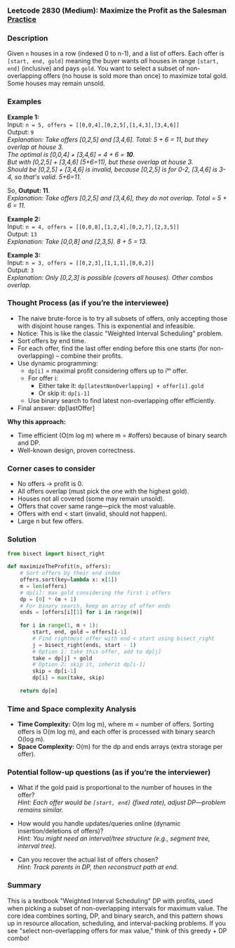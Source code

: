 ### Leetcode 2830 (Medium): Maximize the Profit as the Salesman [Practice](https://leetcode.com/problems/maximize-the-profit-as-the-salesman)

### Description  
Given `n` houses in a row (indexed 0 to n-1), and a list of offers. Each offer is `[start, end, gold]` meaning the buyer wants *all* houses in range `[start, end]` (inclusive) and pays `gold`. You want to select a subset of non-overlapping offers (no house is sold more than once) to maximize total gold. Some houses may remain unsold.

### Examples  

**Example 1:**  
Input: `n = 5, offers = [[0,0,4],[0,2,5],[1,4,3],[3,4,6]]`  
Output: `9`  
*Explanation: Take offers [0,2,5] and [3,4,6]. Total: 5 + 6 = 11, but they overlap at house 3.  
The optimal is [0,0,4] + [3,4,6] = 4 + 6 = **10**.  
But with [0,2,5] + [3,4,6] (5+6=11), but these overlap at house 3.  
Should be [0,2,5] + [3,4,6] is invalid, because [0,2,5] is for 0-2, [3,4,6] is 3-4, so that's valid. 5+6=11.*

So, **Output: 11**.  
*Explanation: Take offers [0,2,5] and [3,4,6], they do not overlap. Total = 5 + 6 = 11.*

**Example 2:**  
Input: `n = 4, offers = [[0,0,8],[1,2,4],[0,2,7],[2,3,5]]`  
Output: `13`  
*Explanation: Take [0,0,8] and [2,3,5]. 8 + 5 = 13.*

**Example 3:**  
Input: `n = 3, offers = [[0,2,3],[1,1,1],[0,0,2]]`  
Output: `3`  
*Explanation: Only [0,2,3] is possible (covers all houses). Other combos overlap.*

### Thought Process (as if you’re the interviewee)  
- The naive brute-force is to try all subsets of offers, only accepting those with disjoint house ranges. This is exponential and infeasible.
- Notice: This is like the classic "Weighted Interval Scheduling" problem.
- Sort offers by end time.  
- For each offer, find the last offer ending before this one starts (for non-overlapping) – combine their profits.
- Use dynamic programming:
  - `dp[i]` = maximal profit considering offers up to iᵗʰ offer.
  - For offer i:  
      - Either take it: `dp[latestNonOverlapping] + offer[i].gold`
      - Or skip it: `dp[i-1]`
  - Use binary search to find latest non-overlapping offer efficiently.
- Final answer: dp[lastOffer]

**Why this approach:**
- Time efficient (O(m log m) where m = #offers) because of binary search and DP.
- Well-known design, proven correctness.

### Corner cases to consider  
- No offers → profit is 0.
- All offers overlap (must pick the one with the highest gold).
- Houses not all covered (some may remain unsold).
- Offers that cover same range—pick the most valuable.
- Offers with end < start (invalid, should not happen).
- Large n but few offers.

### Solution

```python
from bisect import bisect_right

def maximizeTheProfit(n, offers):
    # Sort offers by their end index
    offers.sort(key=lambda x: x[1])
    m = len(offers)
    # dp[i]: max gold considering the first i offers
    dp = [0] * (m + 1)
    # For binary search, keep an array of offer ends
    ends = [offers[i][1] for i in range(m)]
    
    for i in range(1, m + 1):
        start, end, gold = offers[i-1]
        # Find rightmost offer with end < start using bisect_right
        j = bisect_right(ends, start - 1)
        # Option 1: take this offer, add to dp[j]
        take = dp[j] + gold
        # Option 2: skip it, inherit dp[i-1]
        skip = dp[i-1]
        dp[i] = max(take, skip)
        
    return dp[m]
```

### Time and Space complexity Analysis  

- **Time Complexity:** O(m log m), where m = number of offers. Sorting offers is O(m log m), and each offer is processed with binary search O(log m).
- **Space Complexity:** O(m) for the dp and ends arrays (extra storage per offer).

### Potential follow-up questions (as if you’re the interviewer)  

- What if the gold paid is proportional to the number of houses in the offer?  
  *Hint: Each offer would be `[start, end]` (fixed rate), adjust DP—problem remains similar.*

- How would you handle updates/queries online (dynamic insertion/deletions of offers)?  
  *Hint: You might need an interval/tree structure (e.g., segment tree, interval tree).*

- Can you recover the actual list of offers chosen?  
  *Hint: Track parents in DP, then reconstruct path at end.*

### Summary
This is a textbook "Weighted Interval Scheduling" DP with profits, used when picking a subset of non-overlapping intervals for maximum value. The core idea combines sorting, DP, and binary search, and this pattern shows up in resource allocation, scheduling, and interval-packing problems. If you see "select non-overlapping offers for max value," think of this greedy + DP combo!